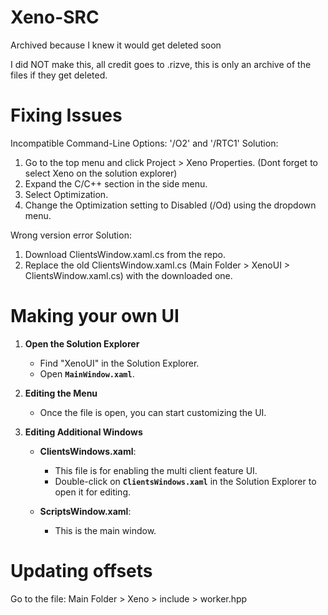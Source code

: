# Xeno-SRC
Archived because I knew it would get deleted soon

I did NOT make this, all credit goes to .rizve, this is only an archive of the files if they get deleted.

# Fixing Issues
Incompatible Command-Line Options: '/O2' and '/RTC1'
Solution:

1. Go to the top menu and click Project > Xeno Properties. (Dont forget to select Xeno on the solution explorer)
2. Expand the C/C++ section in the side menu.
3. Select Optimization.
4. Change the Optimization setting to Disabled (/Od) using the dropdown menu.

Wrong version error
Solution:

1. Download ClientsWindow.xaml.cs from the repo.
2. Replace the old ClientsWindow.xaml.cs (Main Folder > XenoUI > ClientsWindow.xaml.cs) with the downloaded one.

# Making your own UI
1. **Open the Solution Explorer**  
   - Find "XenoUI" in the Solution Explorer.  
   - Open **`MainWindow.xaml`**.  

2. **Editing the Menu**  
   - Once the file is open, you can start customizing the UI.  

3. **Editing Additional Windows**  
   - **ClientsWindows.xaml**:  
     - This file is for enabling the multi client feature UI.  
     - Double-click on **`ClientsWindows.xaml`** in the Solution Explorer to open it for editing.  

   - **ScriptsWindow.xaml**:  
     - This is the main window.  

# Updating offsets
Go to the file: 
Main Folder > Xeno > include > worker.hpp
